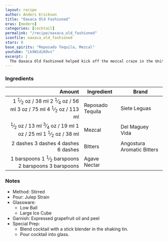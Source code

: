 ```yaml
---
layout: recipe
author: Anders Erickson
title: "Oaxaca Old Fashioned"
eras: [modern]
categories: [cocktail]
permalink: "/recipe/oaxaca_old_fashioned"
iconfile: oaxaca_old_fashioned
stars: 0
base_spirits: "Reposado Tequila, Mezcal"
youtube: "LkXW1diKOvs"
excerpt: |
  The Oaxaca Old Fashioned helped kick off the mezcal craze in the United States. Created in 2007 by New York bartender Phil Ward, the Oaxaca Old Fashioned introduced countless drinkers to the earthy spirit, which was unfamiliar to most consumers at the time. Ward first made the cocktail at Death & Co., the pioneering East Village bar, before placing it on the menu at Mayahuel, the dearly departed bar that he opened down the street.
---
```


### Ingredients

|                                                                                                                                                                                                                                                                    Amount | Ingredient       | Brand                      |
| ------------------------------------------------------------------------------------------------------------------------------------------------------------------------------------------------------------------------------------------------------------------------: | ---------------- | -------------------------- |
| <span class="onex active">1 <sup>1</sup>&frasl;<sub>2</sub> oz / 38 ml</span> <span class="onehalfx">2 <sup>1</sup>&frasl;<sub>4</sub> oz / 56 ml</span> <span class="twox">3 oz / 75 ml</span> <span class="threex">4 <sup>1</sup>&frasl;<sub>2</sub> oz / 113 ml</span> | Reposado Tequila | Siete Leguas               |
|    <span class="onex active"> <sup>1</sup>&frasl;<sub>2</sub> oz / 13 ml</span> <span class="onehalfx"> <sup>3</sup>&frasl;<sub>4</sub> oz / 19 ml</span> <span class="twox">1 oz / 25 ml</span> <span class="threex">1 <sup>1</sup>&frasl;<sub>2</sub> oz / 38 ml</span> | Mezcal           | Del Maguey Vida            |
|                                                                                                                  <span class="onex active">2 dashes</span> <span class="onehalfx">3 dashes</span> <span class="twox">4 dashes</span> <span class="threex">6 dashes</span> | Bitters          | Angostura Aromatic Bitters |
|                                                                      <span class="onex active">1 barspoons</span> <span class="onehalfx">1 <sup>1</sup>&frasl;<sub>2</sub> barspoons</span> <span class="twox">2 barspoons</span> <span class="threex">3 barspoons</span> | Agave Nectar     |

### Notes

- Method: Stirred
- Pour: Julep Strain
- Glassware:
  - Low Ball
  - Large Ice Cube
- Garnish: Expressed grapefruit oil and peel
- Special Prep:
  - Blend cocktail with a stick blender in the shaking tin.
  - Pour cocktail into glass.

<script type="application/ld+json">
{
  "@context": "https://schema.org",
  "@type": "Recipe",
  "author": "{{ page.author }}",
  "description": "{{ page.excerpt | strip_html | replace: '"', "'" }}",
  "image": "{%- for ingredient in site.data[page.iconfile].images.ingredient limit: 1 -%}{{ ingredient.url }}{%- endfor -%}",
  "recipeIngredient": [  "1.5 oz Reposado Tequila",
  "0.5 oz Mezcal",
  "2 dashes Bitters ",
  "1 barspoon Agave Nectar"],
  "name": "{{ page.title }}",
  "recipeInstructions": "  {
    '@type': 'HowToStep',
    'text': '- Method: Stirred
'
  },  {
    '@type': 'HowToStep',
    'text': '- Pour: Julep Strain
'
  },  {
    '@type': 'HowToStep',
    'text': '- Glassware:
'
  },  {
    '@type': 'HowToStep',
    'text': '  - Low Ball
'
  },  {
    '@type': 'HowToStep',
    'text': '  - Large Ice Cube
'
  },  {
    '@type': 'HowToStep',
    'text': '- Garnish: Expressed grapefruit oil and peel
'
  },  {
    '@type': 'HowToStep',
    'text': '- Special Prep:
'
  },  {
    '@type': 'HowToStep',
    'text': '  - Blend cocktail with a stick blender in the shaking tin.
'
  },  {
    '@type': 'HowToStep',
    'text': '  - Pour cocktail into glass.
'
  }",
  "recipeYield": "1 cocktail",
  "recipeCategory": "cocktail"
}
</script>
